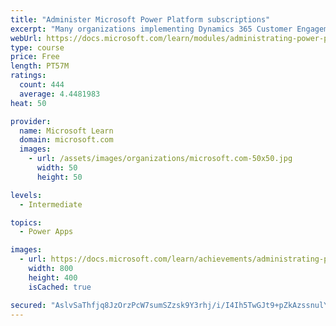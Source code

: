 ```yaml
---
title: "Administer Microsoft Power Platform subscriptions"
excerpt: "Many organizations implementing Dynamics 365 Customer Engagement apps on the Microsoft Power Platform are unaware of the amazing capabilities included with their subscription. By default, your subscription includes Microsoft Portals, Gamification, and Voice of the Customer surveys, in addition to technical capabilities like backup and restore, and integrated planning for updates and upgrades. This module focuses on showcasing the great default capabilities you have access to."
webUrl: https://docs.microsoft.com/learn/modules/administrating-power-platform-subscriptions/
type: course
price: Free
length: PT57M
ratings:
  count: 444
  average: 4.4481983
heat: 50

provider:
  name: Microsoft Learn
  domain: microsoft.com
  images:
    - url: /assets/images/organizations/microsoft.com-50x50.jpg
      width: 50
      height: 50

levels:
  - Intermediate

topics:
  - Power Apps

images:
  - url: https://docs.microsoft.com/learn/achievements/administrating-power-platform-subscriptions-social.png
    width: 800
    height: 400
    isCached: true

secured: "AslvSaThfjq8JzOrzPcW7sumSZzsk9Y3rhj/i/I4Ih5TwGJt9+pZkAzssnulYewruwE5sHxqAHhHlYQkoyfyKpOFF/Een2GN+TSWL8EewEA5tmUmGC1orCpNzoLAXH52e5IBUeUznGBKsabnZHp9EnxRqQ34uzXvITGzD5kPUWmz5CmlWwQNV59JdUo0AixiurEomgktwta7WtKO9vYw3c5z2Bv15cSX5ogQ+H3lYD9n/TYKHenUjrhdCapWN1ldhnW60lBxP+ShRLtZiV4LqcMfu6CevsjAFv0bdgg981x1EFWL0o/GdD86yZ+U40mslIIc9JdNrrIAp7IG4aAEfD3o57xJckiV0pVn97twT7j6Ko/AAscST7JPYKZJAMB3Oz8+qZLelDiVAn5F/HdIS8d9z0uFOX561kQYrL3kpvY=;1sLC6OpeHJu48xB/bXgwEg=="
---
```


